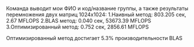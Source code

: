Команда выводит мои ФИО и код/название группы,
а также результаты перемножения двух матриц 1024x1024:
1.Наивный метод: 803.205 сек, 2.67 MFLOPS
2.BLAS метод: 0.040 сек, 53673.39 MFLOPS
3.Оптимизированный метод: 0.752 сек, 2856.61 MFLOPS

Оптимизированный метод достигает 5.3% производительности BLAS
